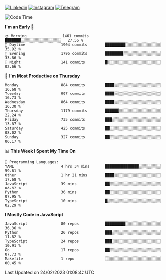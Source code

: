[![Linkedin](https://img.shields.io/badge/-Archie-blue?style=flat-square&labelColor=gray&logo=Linkedin&logoColor=white&link=https://www.linkedin.com/in/archisdi)](https://www.linkedin.com/in/archisdi)
[![Instagram](https://img.shields.io/badge/-@archisdi-orange?style=flat-square&labelColor=gray&logo=Instagram&logoColor=white&link=https://www.instagram.com/archisdi)](https://www.instagram.com/archisdi)
[![Telegram](https://img.shields.io/badge/-aai-informational?style=flat-square&labelColor=gray&logo=telegram&logoColor=white&link=https://t.me/archisdi)](https://t.me/archisdi)

<!--START_SECTION:waka-->
![Code Time](http://img.shields.io/badge/Code%20Time-2%2C024%20hrs%2045%20mins-blue)

**I'm an Early 🐤** 

```text
🌞 Morning                1461 commits        ███████░░░░░░░░░░░░░░░░░░   27.56 % 
🌆 Daytime                1904 commits        █████████░░░░░░░░░░░░░░░░   35.92 % 
🌃 Evening                1795 commits        ████████░░░░░░░░░░░░░░░░░   33.86 % 
🌙 Night                  141 commits         █░░░░░░░░░░░░░░░░░░░░░░░░   02.66 % 
```
📅 **I'm Most Productive on Thursday** 

```text
Monday                   884 commits         ████░░░░░░░░░░░░░░░░░░░░░   16.68 % 
Tuesday                  887 commits         ████░░░░░░░░░░░░░░░░░░░░░   16.73 % 
Wednesday                864 commits         ████░░░░░░░░░░░░░░░░░░░░░   16.30 % 
Thursday                 1179 commits        ██████░░░░░░░░░░░░░░░░░░░   22.24 % 
Friday                   735 commits         ███░░░░░░░░░░░░░░░░░░░░░░   13.87 % 
Saturday                 425 commits         ██░░░░░░░░░░░░░░░░░░░░░░░   08.02 % 
Sunday                   327 commits         ██░░░░░░░░░░░░░░░░░░░░░░░   06.17 % 
```


📊 **This Week I Spent My Time On** 

```text
💬 Programming Languages: 
YAML                     4 hrs 34 mins       ███████████████░░░░░░░░░░   59.61 % 
Other                    1 hr 21 mins        ████░░░░░░░░░░░░░░░░░░░░░   17.68 % 
JavaScript               39 mins             ██░░░░░░░░░░░░░░░░░░░░░░░   08.57 % 
Python                   36 mins             ██░░░░░░░░░░░░░░░░░░░░░░░   07.95 % 
TypeScript               10 mins             █░░░░░░░░░░░░░░░░░░░░░░░░   02.29 % 
```

**I Mostly Code in JavaScript** 

```text
JavaScript               80 repos            █████████░░░░░░░░░░░░░░░░   36.36 % 
Python                   26 repos            ███░░░░░░░░░░░░░░░░░░░░░░   11.82 % 
TypeScript               24 repos            ███░░░░░░░░░░░░░░░░░░░░░░   10.91 % 
Go                       17 repos            ██░░░░░░░░░░░░░░░░░░░░░░░   07.73 % 
Makefile                 1 repo              ░░░░░░░░░░░░░░░░░░░░░░░░░   00.45 % 
```




 Last Updated on 24/02/2023 01:08:42 UTC
<!--END_SECTION:waka-->